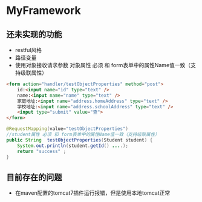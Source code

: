 # MyFramework

## 还未实现的功能
- restful风格
- 路径变量
- 使用对象接收请求参数 对象属性 必须 和 form表单中的属性Name值一致（支持级联属性）

```html
<form action="handler/testObjectProperties" method="post">
    id:<input name="id" type="text" />
    name:<input name="name" type="text" />
    家庭地址:<input name="address.homeAddress" type="text" />
    学校地址:<input name="address.schoolAddress" type="text" />
    <input type="submit" value="查">
</form> 
```

```java
@RequestMapping(value="testObjectProperties")
//student属性 必须 和 form表单中的属性Name值一致（支持级联属性）
public String  testObjectProperties(Student student) {
    System.out.println(student.getId() ....);
    return "success" ;
}
```

## 目前存在的问题
- 在maven配置的tomcat7插件运行报错，但是使用本地tomcat正常


